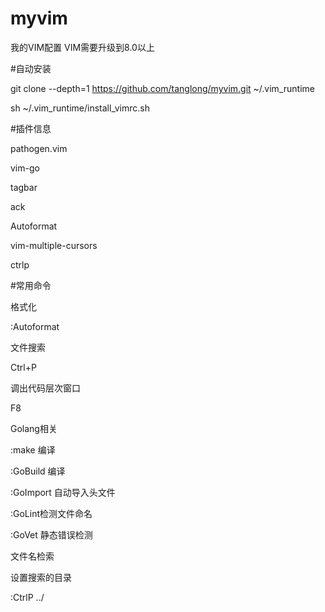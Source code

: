 # myvim

我的VIM配置 VIM需要升级到8.0以上

#自动安装

git clone --depth=1 https://github.com/tanglong/myvim.git ~/.vim_runtime

sh ~/.vim_runtime/install_vimrc.sh


#插件信息

pathogen.vim

vim-go

tagbar

ack

Autoformat

vim-multiple-cursors

ctrlp

#常用命令

格式化

:Autoformat

文件搜索

Ctrl+P

调出代码层次窗口

F8 

Golang相关

:make 编译

:GoBuild 编译

:GoImport 自动导入头文件

:GoLint检测文件命名

:GoVet 静态错误检测

文件名检索

设置搜索的目录

:CtrlP ../

